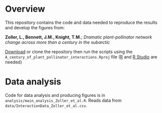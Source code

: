 # Overview

This repository contains the code and data needed to reproduce the results and develop the figures from:

**Zoller, L., Bennett, J.M., Knight, T.M.**; *Dramatic plant-pollinator network change across more than a century in the subarctic*

[Download][1] or clone the repository then run the scripts using the `A_century_of_plant_pollinator_interactions.Rproj` file ([R][2] and [R Studio][3] are needed)

[1]: https://github.com/LeanaZ/Dramatic-plant-pollinator-network-change-across-more-than-a-century-in-the-subarctic/archive/master.zip
[2]: https://www.r-project.org/
[3]: https://www.rstudio.com/products/rstudio/download/


# Data analysis

Code for data analysis and producing figures is in `analysis/main_analysis_Zoller_et_al.R`. Reads data from `data/InteractionData_Zoller_et_al.csv`.

